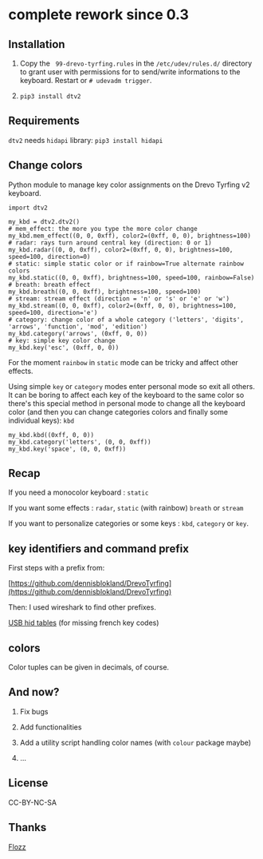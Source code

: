 # complete rework since 0.3

## Installation

1. Copy the ` 99-drevo-tyrfing.rules` in the `/etc/udev/rules.d/`
   directory to grant user with permissions for to send/write
   informations to the keyboard. Restart or `# udevadm trigger`.

2. `pip3 install dtv2`

## Requirements

`dtv2` needs `hidapi` library: `pip3 install hidapi`


## Change colors

Python module to manage key color assignments on the Drevo Tyrfing
v2 keyboard.


``` python3
import dtv2

my_kbd = dtv2.dtv2()
# mem_effect: the more you type the more color change
my_kbd.mem_effect((0, 0, 0xff), color2=(0xff, 0, 0), brightness=100)
# radar: rays turn around central key (direction: 0 or 1)
my_kbd.radar((0, 0, 0xff), color2=(0xff, 0, 0), brightness=100, speed=100, direction=0)
# static: simple static color or if rainbow=True alternate rainbow colors
my_kbd.static((0, 0, 0xff), brightness=100, speed=100, rainbow=False)
# breath: breath effect
my_kbd.breath((0, 0, 0xff), brightness=100, speed=100)
# stream: stream effect (direction = 'n' or 's' or 'e' or 'w')
my_kbd.stream((0, 0, 0xff), color2=(0xff, 0, 0), brightness=100, speed=100, direction='e')
# category: change color of a whole category ('letters', 'digits', 'arrows', 'function', 'mod', 'edition')
my_kbd.category('arrows', (0xff, 0, 0))
# key: simple key color change
my_kbd.key('esc', (0xff, 0, 0))
```


For the moment `rainbow` in `static` mode can be tricky and affect
other effects.

Using simple `key` or `category` modes enter personal mode so exit
all others. It can be boring to affect each key of the keyboard to
the same color so there's this special method in personal mode to
change all the keyboard color (and then you can change categories colors and finally some individual keys): `kbd`

``` python3
my_kbd.kbd((0xff, 0, 0))
my_kbd.category('letters', (0, 0, 0xff))
my_kbd.key('space', (0, 0, 0xff))
```

## Recap

If you need a monocolor keyboard : `static`

If you want some effects : `radar`, `static` (with rainbow)
`breath` or `stream`

If you want to personalize categories or some keys : `kbd`, `category` or `key`.


## key identifiers and command prefix

First steps with a prefix from:

[https://github.com/dennisblokland/DrevoTyrfing](https://github.com/dennisblokland/DrevoTyrfing)

Then: I used wireshark to find other prefixes.

[USB hid tables](https://www.usb.org/sites/default/files/documents/hut1_12v2.pdf) (for missing french key codes) 

## colors

Color tuples can be given in decimals, of course.


## And now?

1. Fix bugs

2. Add functionalities

3. Add a utility script handling color names (with `colour` package maybe)

4. ...

## License

CC-BY-NC-SA

## Thanks

[Flozz](https://github.com/flozz)

